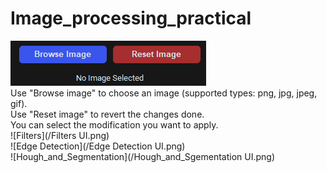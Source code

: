 # Image_processing_practical
![UI](/UI.png) 
<br>Use "Browse image" to choose an image (supported types: png, jpg, jpeg, gif).
<br>Use "Reset image" to revert the changes done.
<br>You can select the modification you want to apply.
<br>![Filters](/Filters UI.png)
<br>![Edge Detection](/Edge Detection UI.png)
<br>![Hough_and_Segmentation](/Hough_and_Sgementation UI.png)

